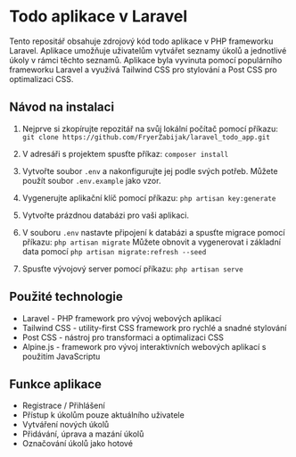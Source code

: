 # Todo aplikace v Laravel

Tento repositář obsahuje zdrojový kód todo aplikace v PHP frameworku Laravel. Aplikace umožňuje uživatelům vytvářet seznamy úkolů a jednotlivé úkoly v rámci těchto seznamů. Aplikace byla vyvinuta pomocí populárního frameworku Laravel a využívá Tailwind CSS pro stylování a Post CSS pro optimalizaci CSS.

## Návod na instalaci

1. Nejprve si zkopírujte repozitář na svůj lokální počítač pomocí příkazu: 
`git clone https://github.com/FryerZabijak/laravel_todo_app.git`

2. V adresáři s projektem spusťte příkaz:
`composer install`

3. Vytvořte soubor `.env` a nakonfigurujte jej podle svých potřeb. Můžete použít soubor `.env.example` jako vzor.
4. Vygenerujte aplikační klíč pomocí příkazu:
`php artisan key:generate`
5. Vytvořte prázdnou databázi pro vaši aplikaci.
6. V souboru `.env` nastavte připojení k databázi a spusťte migrace pomocí příkazu:
`php artisan migrate`
Můžete obnovit a vygenerovat i základní data pomocí `php artisan migrate:refresh --seed`
7. Spusťte vývojový server pomocí příkazu:
`php artisan serve`

## Použité technologie

- Laravel - PHP framework pro vývoj webových aplikací
- Tailwind CSS - utility-first CSS framework pro rychlé a snadné stylování
- Post CSS - nástroj pro transformaci a optimalizaci CSS
- Alpine.js - framework pro vývoj interaktivních webových aplikací s použitím JavaScriptu

## Funkce aplikace

- Registrace / Přihlášení
- Přístup k úkolům pouze aktuálního uživatele
- Vytváření nových úkolů
- Přidávání, úprava a mazání úkolů
- Označování úkolů jako hotové